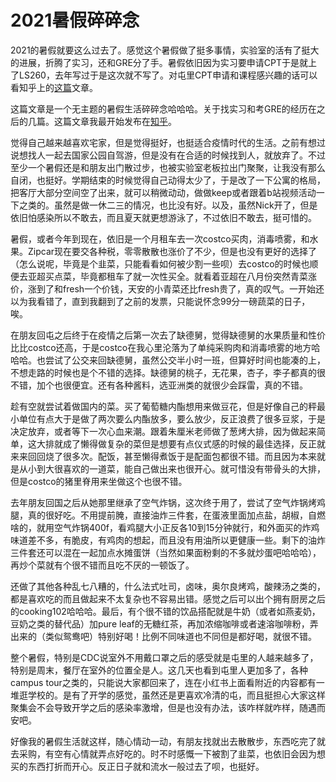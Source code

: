 # 2021暑假碎碎念

2021的暑假就要这么过去了。感觉这个暑假做了挺多事情，实验室的活有了挺大的进展，折腾了实习，还和GRE分了手。暑假依旧因为实习要申请CPT于是就上了LS260，去年写过于是这次就不写了。对屯里CPT申请和课程感兴趣的话可以看知乎上的[这篇](https://zhuanlan.zhihu.com/p/205907465)文章。

这篇文章是一个无主题的暑假生活碎碎念哈哈哈。关于找实习和考GRE的经历在之后的几篇。这篇文章我最开始发布在[知乎](https://zhuanlan.zhihu.com/p/407645455)。

觉得自己越来越喜欢宅家，但是觉得挺好，也挺适合疫情时代的生活。之前有想过说想找人一起去国家公园自驾游，但是没有在合适的时候找到人，就放弃了。不过至少一个暑假还是和朋友出门散过步，也被实验室老板拉出门聚聚，让我没有那么自闭，也挺好。学期结束的时候觉得自己动得太少了，于是改了一下公寓的格局，把客厅大部分空间空了出来，就可以稍微动动，做做keep或者跟着b站视频活动一下之类的。虽然是做一休二三的情况，也比没有好。以及，虽然Nick开了，但是依旧怕感染所以不敢去，而且夏天就更想游泳了，不过依旧不敢去，挺可惜的。

暑假，或者今年到现在，依旧是一个月租车去一次costco买肉，消毒喷雾，和水果。Zipcar现在要交各种税，零零散散也涨价了不少，但是也没有更好的选择了（怎么说呢，毕竟是个韭菜，只能看看如何被少割一些呗）去costco的时候也顺便去亚超买点菜，毕竟都租车了就一次性买全。就看着亚超在八月份突然青菜涨价，涨到了和fresh一个价钱，天安的小青菜还比fresh贵了，真的叹气。一开始还以为我看错了，直到我翻到了之前的发票，只能说怀念99分一磅蔬菜的日子，唉。

在朋友回屯之后终于在疫情之后第一次去了缺德舅，觉得缺德舅的水果质量和性价比比costco还高，于是costco在我心里沦落为了单纯采购肉和消毒喷雾的地方哈哈哈。也尝试了公交来回缺德舅，虽然公交半小时一班，但算好时间也能凑的上，不想走路的时候也是个不错的选择。缺德舅的桃子，无花果，杏子，李子都真的很不错，加个也很便宜。还有各种酱料，选亚洲类的就很少会踩雷，真的不错。

趁有空就尝试着做国内的菜。买了葡萄糖内酯想用来做豆花，但是好像自己的秤最小单位有点大于是做了两次要么内酯放多，要么放少，反正浪费了很多豆浆，于是决定放弃，或者等下一次心血来潮。跟着朱厘米老师做了葱烤大排，因为做起来简单，这大排就成了懒得做复杂的菜但是想要有点仪式感的时候的最佳选择，反正就来来回回烧了很多次。配饭，甚至懒得煮饭于是配面包都很不错。而且因为本来就是从小到大很喜欢的一道菜，能自己做出来也很开心。就可惜没有带骨头的大排，但是costco的猪里脊用来坐做这个也很不错。

去年朋友回国之后从她那里继承了空气炸锅，这次终于用了，尝试了空气炸锅烤鸡腿，真的很好吃。不用提前腌，直接油炸三件套，在蛋液里面加点盐，胡椒，自燃啥的，就用空气炸锅400f，看鸡腿大小正反各10到15分钟就行，和外面买的炸鸡味道差不多，有脆皮，有鸡肉的想起，而且没有用油所以更健康一些。剩下的油炸三件套还可以混在一起加点水摊蛋饼（当然如果面粉剩的不多就炒蛋吧哈哈哈），再炒个菜就有个很不错而且吃不厌的一顿饭了。

还做了其他各种乱七八糟的，什么法式吐司，卤味，奥尔良烤鸡，酸辣汤之类的，都是喜欢吃的而且做起来不太复杂也不容易出错。感觉之后可以出个拥有厨房之后的cooking102哈哈哈。最后，有个很不错的饮品搭配就是牛奶（或者如燕麦奶，豆奶之类的替代品）加pure leaf的无糖红茶，再加浓缩咖啡或者速溶咖啡粉，弄出来的（类似鸳鸯吧）特别好喝！比例不同味道也不同但是都好喝，就很不错。

整个暑假，特别是CDC说室外不用戴口罩之后的感受就是屯里的人越来越多了，特别是周末，餐厅在室外的位置全是人。这几天也看到屯里人更加多了，各种campus tour之类的，只能说大家都回来了，连在小红书上面看附近的内容都有一堆逛学校的。是有了开学的感觉，虽然还是更喜欢冷清的屯，而且挺担心大家这样聚集会不会导致开学之后的感染率激增，但是也没有办法，该咋样就咋样，随遇而安吧。

好像我的暑假生活就这样，随心情动一动，有朋友找就出去散散步，东西吃完了就去采购，有空有心情就弄点好吃的。时不时感慨一下被割了韭菜，也依旧会因为想买的东西打折而开心。反正日子就和流水一般过去了呗，也挺好。

